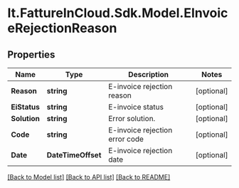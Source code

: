 # It.FattureInCloud.Sdk.Model.EInvoiceRejectionReason

## Properties

Name | Type | Description | Notes
------------ | ------------- | ------------- | -------------
**Reason** | **string** | E-invoice rejection reason | [optional] 
**EiStatus** | **string** | E-invoice status | [optional] 
**Solution** | **string** | Error solution. | [optional] 
**Code** | **string** | E-invoice rejection error code | [optional] 
**Date** | **DateTimeOffset** | E-invoice rejection date | [optional] 

[[Back to Model list]](../../README.md#documentation-for-models) [[Back to API list]](../../README.md#documentation-for-api-endpoints) [[Back to README]](../../README.md)

